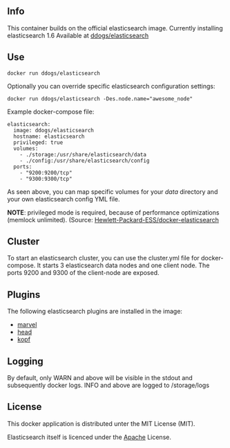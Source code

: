 ## Info

This container builds on the official elasticsearch image. Currently installing elasticsearch 1.6
Available at [ddogs/elasticsearch](https://registry.hub.docker.com/u/ddogs/elasticsearch/)

## Use

```
docker run ddogs/elasticsearch
```

Optionally you can override specific elasticsearch configuration settings:

```
docker run ddogs/elasticsearch -Des.node.name="awesome_node"
```


Example docker-compose file:

```
elasticsearch:
  image: ddogs/elasticsearch
  hostname: elasticsearch
  privileged: true
  volumes:
    - ./storage:/usr/share/elasticsearch/data
    - ./config:/usr/share/elasticsearch/config
  ports:
    - "9200:9200/tcp" 
    - "9300:9300/tcp" 
```

As seen above, you can map specific volumes for your _data_ directory and your own elasticsearch config YML file.

__NOTE__: privileged mode is required, because of performance optimizations (memlock unlimited). (Source:  [Hewlett-Packard-ESS/docker-elasticsearch](https://github.com/Hewlett-Packard-ESS/docker-elasticsearch) 

## Cluster
To start an elasticsearch cluster, you can use the cluster.yml file for docker-compose.
It starts 3 elasticsearch data nodes and one client node. The ports 9200 and 9300 of the client-node are exposed.

## Plugins
The following elasticsearch plugins are installed in the image:
- [marvel](https://www.elastic.co/products/marvel)
- [head](http://mobz.github.io/elasticsearch-head/)
- [kopf](https://github.com/lmenezes/elasticsearch-kopf)

## Logging
By default, only WARN and above will be visible in the stdout and subsequently docker logs.  INFO and above are logged to /storage/logs

## License
This docker application is distributed unter the MIT License (MIT).

Elasticsearch itself is licenced under the [Apache](https://github.com/elastic/elasticsearch/blob/master/LICENSE.txt) License.

